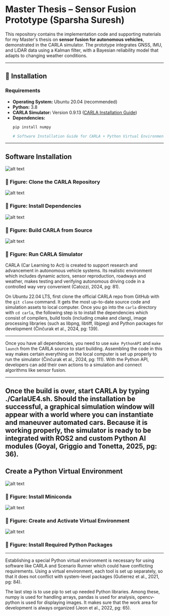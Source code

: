 # Master Thesis – Sensor Fusion Prototype (Sparsha Suresh)

This repository contains the implementation code and supporting materials for my Master's thesis on **sensor fusion for autonomous vehicles**, demonstrated in the CARLA simulator. The prototype integrates GNSS, IMU, and LiDAR data using a Kalman filter, with a Bayesian reliability model that adapts to changing weather conditions.

---

## 🚀 Installation

### Requirements
- **Operating System:** Ubuntu 20.04 (recommended)
- **Python:** 3.8
- **CARLA Simulator:** Version 0.9.13 ([CARLA Installation Guide](https://carla.readthedocs.io/en/latest/start_quickstart/))
- **Dependencies:**
  ```bash
  pip install numpy

  # Software Installation Guide for CARLA + Python Virtual Environment

---

## Software Installation
![alt text](image.png)

### 📌 Figure: Clone the CARLA Repository
![alt text](image-1.png)
### 📌 Figure: Install Dependencies

![alt text](image-2.png)
### 📌 Figure: Build CARLA from Source
![alt text](image-3.png)
### 📌 Figure: Run CARLA Simulator


CARLA (Car Learning to Act) is created to support research and advancement in autonomous vehicle systems. Its realistic environment which includes dynamic actors, sensor reproduction, roadways and weather, makes testing and verifying autonomous driving code in a controlled way very convenient (Catozzi, 2024, pg: 81).

On Ubuntu 22.04 LTS, first clone the official CARLA repo from GitHub with the `git clone` command. It gets the most up-to-date source code and simulation assets to local computer. Once you go into the `carla` directory with `cd carla`, the following step is to install the dependencies which consist of compilers, build tools (including cmake and clang), image processing libraries (such as libpng, libtiff, libjpeg) and Python packages for development (Činčurak et al., 2024, pg: 139).

---

Once you have all dependencies, you need to use `make PythonAPI` and `make launch` from the CARLA source to start building. Assembling the code in this way makes certain everything on the local computer is set up properly to run the simulator (Činčurak et al., 2024, pg: 111). With the Python API, developers can add their own actions to a simulation and connect algorithms like sensor fusion.

---

Once the build is over, start CARLA by typing ./CarlaUE4.sh. Should the installation be successful, a graphical simulation window will appear with a world where you can instantiate and maneuver automated cars. Because it is working properly, the simulator is ready to be integrated with ROS2 and custom Python AI modules (Goyal, Griggio and Tonetta, 2025, pg: 36). 
---

## Create a Python Virtual Environment
![alt text](image-8.png)
### 📌 Figure: Install Miniconda

![alt text](image-9.png)
### 📌 Figure: Create and Activate Virtual Environment

![alt text](image-10.png)
### 📌 Figure: Install Required Python Packages

---

Establishing a special Python virtual environment is necessary for using software like CARLA and Scenario Runner which could have conflicting requirements. Using a virtual environment, each tool is set up separately, so that it does not conflict with system-level packages (Gutierrez et al., 2021, pg: 84).

The last step is to use pip to set up needed Python libraries. Among these, numpy is used for handling arrays, pandas is used for analysis, opencv-python is used for displaying images. It makes sure that the work area for development is always organized (Jeon et al., 2022, pg: 65).





